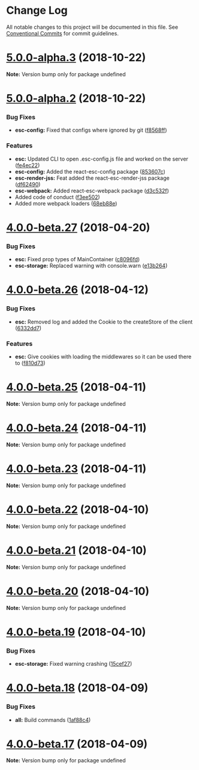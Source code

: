 # Change Log

All notable changes to this project will be documented in this file.
See [Conventional Commits](https://conventionalcommits.org) for commit guidelines.

<a name="5.0.0-alpha.3"></a>
# [5.0.0-alpha.3](https://github.com/TriPSs/react-esc/compare/v5.0.0-alpha.2...v5.0.0-alpha.3) (2018-10-22)




**Note:** Version bump only for package undefined

<a name="5.0.0-alpha.2"></a>
# [5.0.0-alpha.2](https://github.com/TriPSs/react-esc/compare/v4.0.0-beta.27...v5.0.0-alpha.2) (2018-10-22)


### Bug Fixes

* **esc-config:** Fixed that configs where ignored by git ([f8568ff](https://github.com/TriPSs/react-esc/commit/f8568ff))


### Features

* **esc:** Updated CLI to open .esc-config.js file and worked on the server ([fe4ec22](https://github.com/TriPSs/react-esc/commit/fe4ec22))
* **esc-config:** Added the react-esc-config package ([853607c](https://github.com/TriPSs/react-esc/commit/853607c))
* **esc-render-jss:** Feat added the react-esc-render-jss package ([df62490](https://github.com/TriPSs/react-esc/commit/df62490))
* **esc-webpack:** Added react-esc-webpack package ([d3c532f](https://github.com/TriPSs/react-esc/commit/d3c532f))
* Added code of conduct ([f3ee502](https://github.com/TriPSs/react-esc/commit/f3ee502))
* Added more webpack loaders ([68eb88e](https://github.com/TriPSs/react-esc/commit/68eb88e))




<a name="4.0.0-beta.27"></a>
# [4.0.0-beta.27](https://github.com/TriPSs/react-esc/compare/v4.0.0-beta.26...v4.0.0-beta.27) (2018-04-20)


### Bug Fixes

* **esc:** Fixed prop types of MainContainer ([c8096fd](https://github.com/TriPSs/react-esc/commit/c8096fd))
* **esc-storage:** Replaced warning with console.warn ([e13b264](https://github.com/TriPSs/react-esc/commit/e13b264))




<a name="4.0.0-beta.26"></a>
# [4.0.0-beta.26](https://github.com/TriPSs/react-esc/compare/v4.0.0-beta.25...v4.0.0-beta.26) (2018-04-12)


### Bug Fixes

* **esc:** Removed log and added the Cookie to the createStore of the client ([6332dd7](https://github.com/TriPSs/react-esc/commit/6332dd7))


### Features

* **esc:** Give cookies with loading the middlewares so it can be used there to ([f810d73](https://github.com/TriPSs/react-esc/commit/f810d73))




<a name="4.0.0-beta.25"></a>
# [4.0.0-beta.25](https://github.com/TriPSs/react-esc/compare/v4.0.0-beta.24...v4.0.0-beta.25) (2018-04-11)




**Note:** Version bump only for package undefined

<a name="4.0.0-beta.24"></a>
# [4.0.0-beta.24](https://github.com/TriPSs/react-esc/compare/v4.0.0-beta.23...v4.0.0-beta.24) (2018-04-11)




**Note:** Version bump only for package undefined

<a name="4.0.0-beta.23"></a>
# [4.0.0-beta.23](https://github.com/TriPSs/react-esc/compare/v4.0.0-beta.22...v4.0.0-beta.23) (2018-04-11)




**Note:** Version bump only for package undefined

<a name="4.0.0-beta.22"></a>
# [4.0.0-beta.22](https://github.com/TriPSs/react-esc/compare/v4.0.0-beta.21...v4.0.0-beta.22) (2018-04-10)




**Note:** Version bump only for package undefined

<a name="4.0.0-beta.21"></a>
# [4.0.0-beta.21](https://github.com/TriPSs/react-esc/compare/v4.0.0-beta.20...v4.0.0-beta.21) (2018-04-10)




**Note:** Version bump only for package undefined

<a name="4.0.0-beta.20"></a>
# [4.0.0-beta.20](https://github.com/TriPSs/react-esc/compare/v4.0.0-beta.19...v4.0.0-beta.20) (2018-04-10)




**Note:** Version bump only for package undefined

<a name="4.0.0-beta.19"></a>
# [4.0.0-beta.19](https://github.com/TriPSs/react-esc/compare/v4.0.0-beta.18...v4.0.0-beta.19) (2018-04-10)


### Bug Fixes

* **esc-storage:** Fixed warning crashing ([15cef27](https://github.com/TriPSs/react-esc/commit/15cef27))




<a name="4.0.0-beta.18"></a>
# [4.0.0-beta.18](https://github.com/TriPSs/react-esc/compare/v4.0.0-beta.17...v4.0.0-beta.18) (2018-04-09)


### Bug Fixes

* **all:** Build commands ([1af88c4](https://github.com/TriPSs/react-esc/commit/1af88c4))




<a name="4.0.0-beta.17"></a>
# [4.0.0-beta.17](https://github.com/TriPSs/react-esc/compare/v4.0.0-beta.14...v4.0.0-beta.17) (2018-04-09)




**Note:** Version bump only for package undefined
